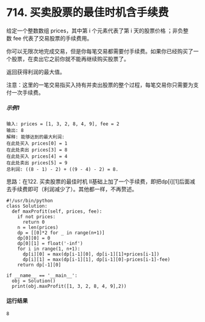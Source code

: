 # 714. 买卖股票的最佳时机含手续费
给定一个整数数组 prices，其中第 i 个元素代表了第 i 天的股票价格 ；非负整数 fee 代表了交易股票的手续费用。

你可以无限次地完成交易，但是你每笔交易都需要付手续费。如果你已经购买了一个股票，在卖出它之前你就不能再继续购买股票了。

返回获得利润的最大值。

注意：这里的一笔交易指买入持有并卖出股票的整个过程，每笔交易你只需要为支付一次手续费。

##### 示例1
    输入: prices = [1, 3, 2, 8, 4, 9], fee = 2
    输出: 8
    解释: 能够达到的最大利润:  
    在此处买入 prices[0] = 1
    在此处卖出 prices[3] = 8
    在此处买入 prices[4] = 4
    在此处卖出 prices[5] = 9
    总利润: ((8 - 1) - 2) + ((9 - 4) - 2) = 8.

思路：在122. 买卖股票的最佳时机 II基础上加了一个手续费，即把dp[i][1]后面减去手续费即可（利润减少了）。其他都一样，不再赘述。

    #!/usr/bin/python
    class Solution:
      def maxProfit(self, prices, fee):
        if not prices:
          return 0
        n = len(prices)
        dp = [[0]*2 for _ in range(n+1)]
        dp[0][0] = 0
        dp[0][1] = float('-inf')
        for i in range(1, n+1):
          dp[i][0] = max(dp[i-1][0], dp[i-1][1]+prices[i-1])
          dp[i][1] = max(dp[i-1][1], dp[i-1][0]-prices[i-1]-fee)
        return dp[-1][0]

    if __name__ == '__main__':
      obj = Solution()
      print(obj.maxProfit([1, 3, 2, 8, 4, 9],2))

#### 运行结果
    8
